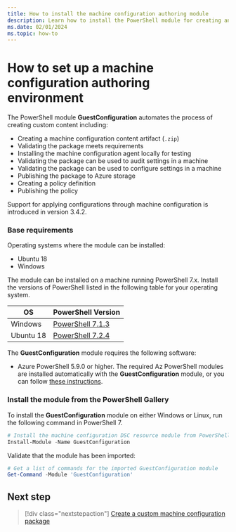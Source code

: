 ```yaml
---
title: How to install the machine configuration authoring module
description: Learn how to install the PowerShell module for creating and testing machine configuration policy definitions and assignments.
ms.date: 02/01/2024
ms.topic: how-to
---
```

# How to set up a machine configuration authoring environment

The PowerShell module **GuestConfiguration** automates the process of creating custom content
including:

- Creating a machine configuration content artifact (`.zip`)
- Validating the package meets requirements
- Installing the machine configuration agent locally for testing
- Validating the package can be used to audit settings in a machine
- Validating the package can be used to configure settings in a machine
- Publishing the package to Azure storage
- Creating a policy definition
- Publishing the policy

Support for applying configurations through machine configuration is introduced in version 3.4.2.

### Base requirements

Operating systems where the module can be installed:

- Ubuntu 18
- Windows

The module can be installed on a machine running PowerShell 7.x. Install the versions of PowerShell
listed in the following table for your operating system.

|    OS     |   PowerShell Version   |
| --------- | ---------------------- |
| Windows   | [PowerShell 7.1.3][01] |
| Ubuntu 18 | [PowerShell 7.2.4][02] |

The **GuestConfiguration** module requires the following software:

- Azure PowerShell 5.9.0 or higher. The required Az PowerShell modules are installed automatically
  with the **GuestConfiguration** module, or you can follow [these instructions][03].


### Install the module from the PowerShell Gallery

To install the **GuestConfiguration** module on either Windows or Linux, run the following command
in PowerShell 7.

```powershell
# Install the machine configuration DSC resource module from PowerShell Gallery
Install-Module -Name GuestConfiguration
```

Validate that the module has been imported:

```powershell
# Get a list of commands for the imported GuestConfiguration module
Get-Command -Module 'GuestConfiguration'
```

## Next step

> [!div class="nextstepaction"]
> [Create a custom machine configuration package](./2-create-package.md)

<!-- Reference link definitions -->
[01]: https://github.com/PowerShell/PowerShell/releases/tag/v7.1.3
[02]: https://github.com/PowerShell/PowerShell/releases/tag/v7.2.4
[03]: /powershell/azure/install-az-ps

